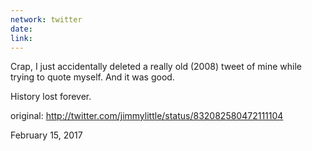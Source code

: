 ```yaml
---
network: twitter
date:
link:
---
```

Crap, I just accidentally deleted a really old (2008) tweet of mine while trying to quote myself. And it was good. 

History lost forever. 

original: http://twitter.com/jimmylittle/status/832082580472111104 

February 15, 2017